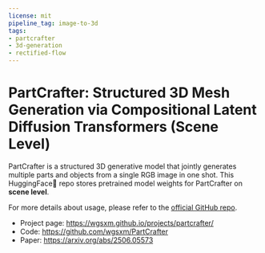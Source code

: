 ```yaml
---
license: mit
pipeline_tag: image-to-3d
tags:
- partcrafter
- 3d-generation
- rectified-flow
---
```

# PartCrafter: Structured 3D Mesh Generation via Compositional Latent Diffusion Transformers (Scene Level)

PartCrafter is a structured 3D generative model that jointly generates multiple parts and objects from a single RGB image in one shot.
This HuggingFace🤗 repo stores pretrained model weights for PartCrafter on **scene level**. 

For more details about usage, please refer to the [official GitHub repo](https://github.com/wgsxm/PartCrafter).

- Project page: https://wgsxm.github.io/projects/partcrafter/
- Code: https://github.com/wgsxm/PartCrafter
- Paper: https://arxiv.org/abs/2506.05573